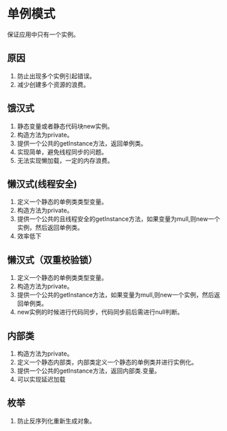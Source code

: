 # 单例模式
保证应用中只有一个实例。

## 原因
1. 防止出现多个实例引起错误。
2. 减少创建多个资源的浪费。

## 饿汉式
1. 静态变量或者静态代码块new实例。
2. 构造方法为private。
3. 提供一个公共的getInstance方法，返回单例类。
4. 实现简单，避免线程同步的问题。
5. 无法实现懒加载，一定的内存浪费。

## 懒汉式(线程安全)
1. 定义一个静态的单例类类型变量。
2. 构造方法为private。
3. 提供一个公共的且线程安全的getInstance方法，如果变量为mull,则new一个实例，然后返回单例类。
4. 效率低下

## 懒汉式（双重校验锁）
1. 定义一个静态的单例类类型变量。
2. 构造方法为private。
3. 提供一个公共的getInstance方法，如果变量为mull,则new一个实例，然后返回单例类。
4. new实例的时候进行代码同步，代码同步前后需进行null判断。

## 内部类
1. 构造方法为private。
2. 定义一个静态内部类，内部类定义一个静态的单例类并进行实例化。
3. 提供一个公共的getInstance方法，返回内部类.变量。
4. 可以实现延迟加载

## 枚举
1. 防止反序列化重新生成对象。